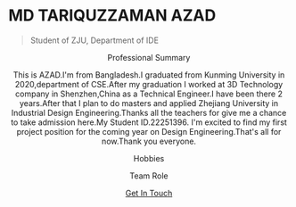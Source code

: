 # MD TARIQUZZAMAN AZAD
> Student of ZJU, Department of IDE
<p align="center">Professional Summary</p>
<p align="center">
            This is AZAD.I'm from Bangladesh.I graduated from Kunming University in 2020,department of CSE.After my graduation I worked at 3D Technology company in Shenzhen,China as a Technical Engineer.I have been there 2 years.After that I plan to do masters and applied Zhejiang University in Industrial Design Engineering.Thanks all the teachers for give me a chance to take admission here.My Student ID.22251396.
            I'm excited to find my first project position for the coming year on Design Engineering.That's all for now.Thank you everyone.
</p>
<p align="center">Hobbies</p>
<p align="center">

</p>
<p align="center">Team Role</p>
<p align="center">
<a href="#" class="btn">Get In Touch</a>
</p>